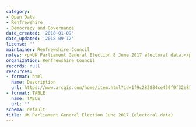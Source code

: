 ```yaml
---
category:
- Open Data
- Renfrewshire
- Democracy and Governance
date_created: '2018-01-09'
date_updated: '2018-09-12'
license: ''
maintainer: Renfrewshire Council
notes: <p>UK Parliament General Election 8 June 2017 electoral data.</p>
organization: Renfrewshire Council
records: null
resources:
- format: html
  name: Description
  url: https://www.arcgis.com/home/item.html?id=1f9c282884ce450f9f32e81402f52f5c
- format: TABLE
  name: TABLE
  url: ''
schema: default
title: UK Parliament General Election June 2017 (electoral data)
---
```

